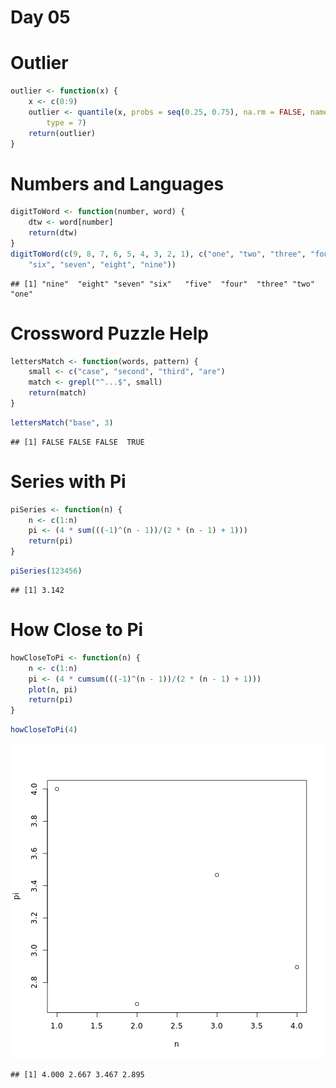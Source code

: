 Day 05
========================================================

# Outlier

```r
outlier <- function(x) {
    x <- c(0:9)
    outlier <- quantile(x, probs = seq(0.25, 0.75), na.rm = FALSE, names = TRUE, 
        type = 7)
    return(outlier)
}
```


# Numbers and Languages

```r
digitToWord <- function(number, word) {
    dtw <- word[number]
    return(dtw)
}
digitToWord(c(9, 8, 7, 6, 5, 4, 3, 2, 1), c("one", "two", "three", "four", "five", 
    "six", "seven", "eight", "nine"))
```

```
## [1] "nine"  "eight" "seven" "six"   "five"  "four"  "three" "two"   "one"
```


# Crossword Puzzle Help

```r
lettersMatch <- function(words, pattern) {
    small <- c("case", "second", "third", "are")
    match <- grepl("^...$", small)
    return(match)
}
```



```r
lettersMatch("base", 3)
```

```
## [1] FALSE FALSE FALSE  TRUE
```


# Series with Pi

```r
piSeries <- function(n) {
    n <- c(1:n)
    pi <- (4 * sum(((-1)^(n - 1))/(2 * (n - 1) + 1)))
    return(pi)
}
```



```r
piSeries(123456)
```

```
## [1] 3.142
```


# How Close to Pi

```r
howCloseToPi <- function(n) {
    n <- c(1:n)
    pi <- (4 * cumsum(((-1)^(n - 1))/(2 * (n - 1) + 1)))
    plot(n, pi)
    return(pi)
}
```



```r
howCloseToPi(4)
```

![plot of chunk unnamed-chunk-8](figure/unnamed-chunk-8.png) 

```
## [1] 4.000 2.667 3.467 2.895
```

